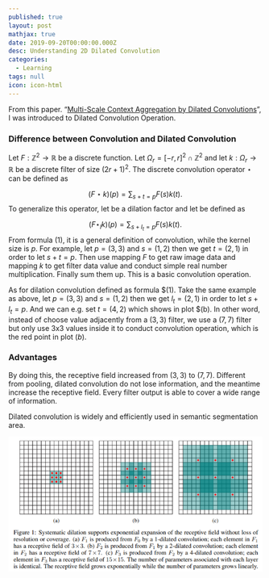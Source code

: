 ```yaml
---
published: true
layout: post
mathjax: true
date: 2019-09-20T00:00:00.000Z
desc: Understanding 2D Dilated Convolution
categories:
  - Learning
tags: null
icon: icon-html
---
```

From this paper. “[Multi-Scale Context Aggregation by Dilated Convolutions](https://arxiv.org/abs/1511.07122)”, I was introduced to Dilated Convolution Operation.

### Difference between Convolution and Dilated Convolution

Let $F : \mathbb{Z}^2 \rightarrow \mathbb{R}$ be a discrete function. Let $\Omega_r = [-r,r]^2 \cap \mathbb{Z}^2$ and let $k : \Omega_r \rightarrow \mathbb{R}$ be a discrete filter of size $(2r+1)^2$. The discrete convolution operator $\star$ can be defined as

$$(F\star k)(p) = \sum_{s+t=p}F(s)k(t). \tag{1}$$
To generalize this operator, let  be a dilation factor and let  be defined as

$$(F\star_l k)(p) = \sum_{s+l_t=p}F(s)k(t). \tag{2}$$
From formula $(1)$, it is a general definition of convolution, while the kernel size is $p$. For example, let $p=(3,3)$ and $s=(1,2)$ then we get $t=(2,1)$ in order to let $s + t = p$. Then use mapping $F$ to get raw image data and mapping $k$ to get filter data value and conduct simple real number multiplication. Finally sum them up. This is a basic convolution operation.

As for dilation convolution defined as formula $(1). Take the same example as above, let $p=(3,3)$ and $s=(1,2)$ then we get $l_t=(2,1)$ in order to let $s + l_t = p$. And we can e.g. set $t = (4,2)$ which shows in plot $(b). In other word, instead of choose value adjacently from a $(3,3)$ filter, we use a $(7,7)$ filter but only use 3x3 values inside it to conduct convolution operation, which is the red point in plot $(b)$.

### Advantages

By doing this, the receptive field increased from $(3,3)$ to $(7,7)$. Different from pooling, dilated convolution do not lose information, and the meantime increase the receptive field. Every filter output is able to cover a wide range of information.

Dilated convolution is widely and efficiently used in semantic segmentation area.

<img src="../img/_posts/201909/2D Dilated Convolution.png" alt="hi" class="inline"/>

